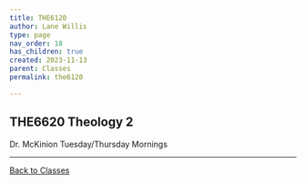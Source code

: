 ```yaml
---
title: THE6120
author: Lane Willis
type: page
nav_order: 18
has_children: true
created: 2023-11-13
parent: Classes
permalink: the6120

---
```


## THE6620 Theology 2

Dr. McKinion
Tuesday/Thursday Mornings

---

[Back to Classes](/notes/classes)